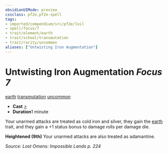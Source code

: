 ```yaml
---
obsidianUIMode: preview
cssclass: pf2e,pf2e-spell
tags:
- imported/compendium/src/pf2e/loil
- spell/focus/7
- trait/element/earth
- trait/school/transmutation
- trait/rarity/uncommon
aliases: ["Untwisting Iron Augmentation"]
---
```

# Untwisting Iron Augmentation *Focus 7*   
[earth](earth.md)  [transmutation](transmutation.md)  [uncommon](uncommon.md)  

- **Cast** [>](chapter-9-playing-the-game.md#Actions "Single Action") 
- **Duration**1 minute

Your unarmed attacks are treated as cold iron and silver, they gain the [earth](earth.md) trait, and they gain a +1 status bonus to damage rolls per damage die.

**Heightened (9th)** Your unarmed attacks are also treated as adamantine.

*Source: Lost Omens: Impossible Lands p. 224*
